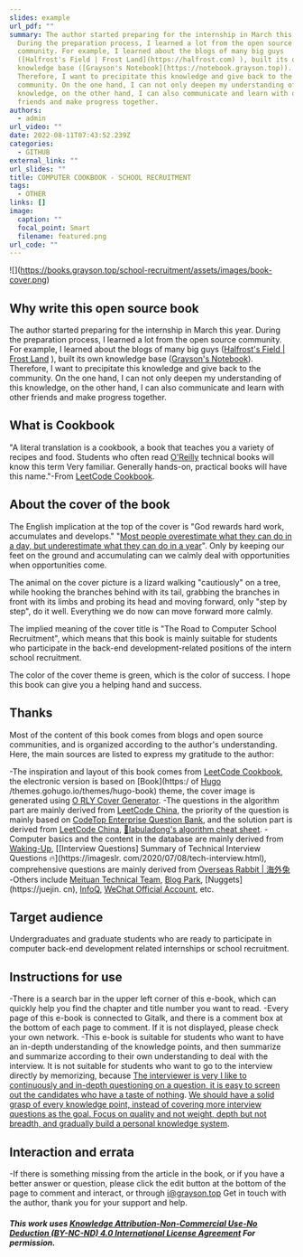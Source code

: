 ```yaml
---
slides: example
url_pdf: ""
summary: The author started preparing for the internship in March this year.
  During the preparation process, I learned a lot from the open source
  community. For example, I learned about the blogs of many big guys
  ([Halfrost's Field | Frost Land](https://halfrost.com) ), built its own
  knowledge base ([Grayson's Notebook](https://notebook.grayson.top)).
  Therefore, I want to precipitate this knowledge and give back to the
  community. On the one hand, I can not only deepen my understanding of this
  knowledge, on the other hand, I can also communicate and learn with other
  friends and make progress together.
authors:
  - admin
url_video: ""
date: 2022-08-11T07:43:52.239Z
categories:
  - GITHUB
external_link: ""
url_slides: ""
title: COMPUTER COOKBOOK - SCHOOL RECRUITMENT
tags:
  - OTHER
links: []
image:
  caption: ""
  focal_point: Smart
  filename: featured.png
url_code: ""
---
```

!\[](https://books.grayson.top/school-recruitment/assets/images/book-cover.png)

## Why write this open source book

The author started preparing for the internship in March this year. During the preparation process, I learned a lot from the open source community. For example, I learned about the blogs of many big guys ([Halfrost's Field | Frost Land](https://halfrost.com) ), built its own knowledge base ([Grayson's Notebook](https://notebook.grayson.top)). Therefore, I want to precipitate this knowledge and give back to the community. On the one hand, I can not only deepen my understanding of this knowledge, on the other hand, I can also communicate and learn with other friends and make progress together.

## What is Cookbook

"A literal translation is a cookbook, a book that teaches you a variety of recipes and food. Students who often read [O'Reilly](https://www.oreilly.com/products/books-videos.html) technical books will know this term Very familiar. Generally hands-on, practical books will have this name."-From [LeetCode Cookbook](https://books.halfrost.com/leetcode).

## About the cover of the book

The English implication at the top of the cover is "God rewards hard work, accumulates and develops." "[Most people overestimate what they can do in a day, but underestimate what they can do in a year](https://github.com/wolverinn/Waking-Up)". Only by keeping our feet on the ground and accumulating can we calmly deal with opportunities when opportunities come.

The animal on the cover picture is a lizard walking "cautiously" on a tree, while hooking the branches behind with its tail, grabbing the branches in front with its limbs and probing its head and moving forward, only "step by step", do it well. Everything we do now can move forward more calmly.

The implied meaning of the cover title is "The Road to Computer School Recruitment", which means that this book is mainly suitable for students who participate in the back-end development-related positions of the intern school recruitment.

The color of the cover theme is green, which is the color of success. I hope this book can give you a helping hand and success.

## Thanks

Most of the content of this book comes from blogs and open source communities, and is organized according to the author's understanding. Here, the main sources are listed to express my gratitude to the author:

\-The inspiration and layout of this book comes from [LeetCode Cookbook](https://books.halfrost.com/leetcode), the electronic version is based on \[Book](https:/ of [Hugo](https://gohugo.io) /themes.gohugo.io/themes/hugo-book) theme, the cover image is generated using [O RLY Cover Generator](https://dev.to/rly).
-The questions in the algorithm part are mainly derived from [LeetCode China](https://leetcode-cn.com), the priority of the question is mainly based on [CodeTop Enterprise Question Bank](https://codetop.cc), and the solution part is derived from [ LeetCode China](https://leetcode-cn.com), [📖labuladong's algorithm cheat sheet](https://labuladong.gitbook.io/algo).
-Computer basics and the content in the database are mainly derived from [Waking-Up](https://github.com/wolverinn/Waking-Up), \[[Interview Questions] Summary of Technical Interview Questions 🔥](https://imageslr. com/2020/07/08/tech-interview.html), comprehensive questions are mainly derived from [Overseas Rabbit | 海外兔](https://osjobs.net)
-Others include [Meituan Technical Team](https://tech.meituan.com), [Blog Park](https://www.cnblogs.com), \[Nuggets](https://juejin. cn), [InfoQ](https://www.infoq.cn), [WeChat Official Account](https://weixin.sogou.com), etc.

## Target audience

Undergraduates and graduate students who are ready to participate in computer back-end development related internships or school recruitment.

## Instructions for use

\-There is a search bar in the upper left corner of this e-book, which can quickly help you find the chapter and title number you want to read.
-Every page of this e-book is connected to Gitalk, and there is a comment box at the bottom of each page to comment. If it is not displayed, please check your own network.
-This e-book is suitable for students who want to have an in-depth understanding of the knowledge points, and then summarize and summarize according to their own understanding to deal with the interview. It is not suitable for students who want to go to the interview directly by memorizing, because [The interviewer is very I like to continuously and in-depth questioning on a question, it is easy to screen out the candidates who have a taste of nothing](https://imageslr.com/2021/autumn-recruit.html). [We should have a solid grasp of every knowledge point, instead of covering more interview questions as the goal. Focus on quality and not weight, depth but not breadth, and gradually build a personal knowledge system](https://imageslr.com/2021/autumn-recruit.html).

## Interaction and errata

\-If there is something missing from the article in the book, or if you have a better answer or question, please click the edit button at the bottom of the page to comment and interact, or through [i@grayson.top](mailto:i@grayson.top) Get in touch with the author, thank you for your support and help.

##### This work uses [Knowledge Attribution-Non-Commercial Use-No Deduction (BY-NC-ND) 4.0 International License Agreement](https://creativecommons.org/licenses/by-nc-nd/4.0/legalcode.zh-Hans) For permission.